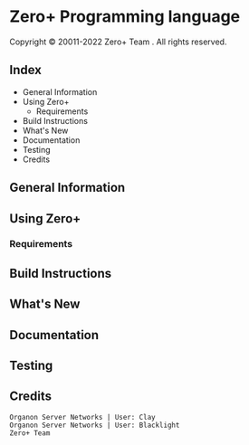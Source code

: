 # Zero+ Programming language
Copyright © 20011-2022 Zero+ Team . All rights reserved.

## Index
- General Information
- Using Zero+
  - Requirements
- Build Instructions
- What's New
- Documentation
- Testing
- Credits

## General Information

## Using Zero+

### Requirements

## Build Instructions

## What's New

## Documentation

## Testing

## Credits
```
Organon Server Networks | User: Clay
Organon Server Networks | User: Blacklight
Zero+ Team
```
